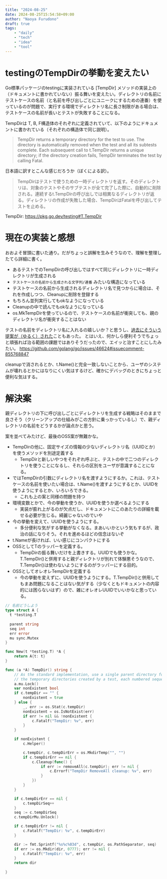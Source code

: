 ```yaml
---
title: "2024-08-25"
date: 2024-08-25T15:54:58+09:00
author: "Naoya Furudono"
draft: true
tags:
    - "daily"
    - "tech"
    - "idea"
    - "tool"
---
```


# testingのTempDirの挙動を変えたい

Go標準パッケージのtestingに実装されている [TempDir] メソッドの実装上の（ドキュメントに書かれていない）振る舞いを変えたい。ディレクトリの名前にテストケースの名前（と名前を呼び出しごとにユニークにするための連番）を使っているのが問題で、実行する環境でディレクトリ名に長さ制限がある場合は、テストケースの名前が長いとテストが失敗することになる。

TempDirは T, B, F構造体のそれぞれに定義されていて、以下のようにドキュメントに書かれている（それぞれの構造体で同じ説明）。

> TempDir returns a temporary directory for the test to use. The directory is automatically removed when the test and all its subtests complete. Each subsequent call to t.TempDir returns a unique directory; if the directory creation fails, TempDir terminates the test by calling Fatal.

日本語に訳すとこんな感じだろうか（ぼくによる訳）。

> TempDirはテストで使うための一時ディレクトリを返す。そのディレクトリは、対象のテストやそのサブテストが全て完了した際に、自動的に削除される。連続するt.TempDirの呼び出しでは相異なるディレクトリが返る。ディレクトリの作成が失敗した場合、TempDirはFatalを呼び出してテストを止める。

TempDir: https://pkg.go.dev/testing#T.TempDir

# 現在の実装と感想

おおよそ冒頭に書いた通り。だがちょっと誤解を生みそうなので、理解を整理したてら詳細に書く。

- あるテストでのTempDirの呼び出しではすべて同じディレクトリに一時ディレクトリが生成される
- `テストケースの名前から生成される文字列/連番` みたいな構造になっている
- テストケースの名前から生成されるディレクトリ名で見つからに場合は、それを作成しつつ、Cleanupに削除を登録する
- もちろん並列実行してもokなようになっている
- Cleanupの中で読んでもokなようになっている
- os.MkTempDirを使っているので、テストケースの名前が衝突しても、親のディレクトリ名が衝突することはない

テストの名前をディレクトリ名に入れるの嬉しいか？と思うし、[過去にそういう提案が（ゆるく）された](https://github.com/golang/go/issues/46624#issue-913277063)こともあった。
とはいえ、何かしら便利そうでちょっと頑張れば治る範囲の課題ではありそうだったので、エイッと治すことにしたみたい。 https://github.com/golang/go/issues/46624#issuecomment-855768847

cleanupで消されるとか、t.Name()と完全一致しないことから、ユーザのシステムが壊れるとかにはなりにくい気はするけど、確かにデバッグのときにちょっと便利な気はする。

# 解決案

親ディレクトリの下に呼び出しごとにディレクトリを生成する戦略はそのままで良さそう（クリーンアップの仕組みがこの方針に乗っかっているし）で、親ディレクトリの名前をどうするかが論点かと思う。

案を並べてみたけど、最後のOSS案が無難かな。

- TempDirの他に、固定サイズの情報の少ないディレクトリ名（UUIDとか）を使うメソッドを別途定義する
  - TempDirと新しいやつをそれぞれ呼ぶと、テストの中で二つのディレクトリを使うことになるし、それらの区別をユーザが意識することになる。
- ではTempDirの引数にディレクトリ名を渡すようにするか。これは、テストケースの名前を使いたい場合は、t.Name()を渡すようにするとか、UUIDを使うようにするとか、いろいろできる。
  - これも上の案と同様の問題を持つ
- 環境変数とかで、今の挙動を使うか、UUIDを使うか選べるようにする
  - 実装が膨れ上がるのが欠点だし、ドキュメントにこのあたりの詳細を載せる必要が生じる。綺麗じゃないのでいや
- 今の挙動を変えて、UUIDを使うようにする。
  - 多分便利な気がする挙動がなくなる。まあいいかという気もするが、政治の話になりそう。それを進めるほどの信念はないぞ
- t.Nameが長ければ、いい感じにコンパクトにする
- OSSとしてTのラッパーを定義する。
  - TempDirの振る舞いだけを上書きする。UUIDでも使うかな。T.TempDir()と併用すると親ディレクトリが別れて体験悪そうなので、T.TempDir()は使わないようにするのがラッパーにする目的。
- OSSとしてオレオレTempDirを定義する
  - 今の挙動を変えずに、UUIDを使うようにする。T.TempDir()と併用してもまあ問題になることはない気がする（少なくともドキュメントの内容的には困らないはず）ので、雑にオレオレUUIDでいいかなと思っている。
  
```go
// 名前どうしよう
type struct A {
  t *testing.T
  
  parent string
  seq int
  err error
  mu sync.Mutex
}

func New(t *testing.T) *A {
	return A{t: t}
}

func (a *A) TempDir() string {
	// As the standard implementation, use a single parent directory for all
	// the temporary directories created by a test, each numbered sequentially.
	a.mu.Lock()
	var nonExistent bool
	if c.tempDir == "" { 
		nonExistent = true
	} else {
		_, err := os.Stat(c.tempDir)
		nonExistent = os.IsNotExist(err)
		if err != nil && !nonExistent {
			c.Fatalf("TempDir: %v", err)
		}
	}

	if nonExistent {
		c.Helper()

		c.tempDir, c.tempDirErr = os.MkdirTemp("", "")
		if c.tempDirErr == nil {
			c.Cleanup(func() {
				if err := removeAll(c.tempDir); err != nil {
					c.Errorf("TempDir RemoveAll cleanup: %v", err)
				}
			})
		}
	}

	if c.tempDirErr == nil {
		c.tempDirSeq++
	}
	seq := c.tempDirSeq
	c.tempDirMu.Unlock()

	if c.tempDirErr != nil {
		c.Fatalf("TempDir: %v", c.tempDirErr)
	}

	dir := fmt.Sprintf("%s%c%03d", c.tempDir, os.PathSeparator, seq)
	if err := os.Mkdir(dir, 0777); err != nil {
		c.Fatalf("TempDir: %v", err)
	}
	return dir
	
}
```

